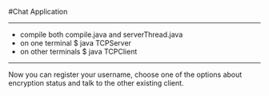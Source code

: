 #Chat Application  
- - -
+ compile both compile.java and serverThread.java
+ on one terminal $ java TCPServer
+ on other terminals $ java TCPClient  
- - -
Now you can register your username, choose one of the options about encryption status and talk to the other existing client.
